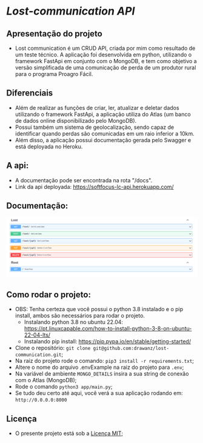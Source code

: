 # _Lost-communication API_

## Apresentação do projeto

- Lost communication é um CRUD API, criada por mim como resultado de um teste técnico. A aplicação foi desenvolvida em python, utilizando o framework
  FastApi em conjunto com o MongoDB, e tem como objetivo a versão simplificada de uma comunicação de perda de um produtor rural para o programa Proagro Fácil.

## Diferenciais

- Além de realizar as funções de criar, ler, atualizar e deletar dados utilizando o framework FastApi, a aplicação utiliza do Atlas (um banco de dados
  online disponibilizado pelo MongoDB).
- Possui também um sistema de geolocalização, sendo capaz de identificar quando perdas são comunicadas em um
  raio inferior a 10km.
- Além disso, a aplicação possui documentação gerada pelo Swagger e está deployada no Heroku.

## A api:

- A documentação pode ser encontrada na rota "/docs".
- Link da api deployada: https://softfocus-lc-api.herokuapp.com/

## Documentação:

![](app/images/docs.png)

## Como rodar o projeto:

- OBS: Tenha certeza que você possui o python 3.8 instalado e o pip install, ambos são necessários para rodar o projeto.
  - Instalando python 3.8 no ubuntu 22.04: https://pt.linuxcapable.com/how-to-install-python-3-8-on-ubuntu-22-04-lts/
  - Instalando pip install: https://pip.pypa.io/en/stable/getting-started/
- Clone o repositório: `git clone git@github.com:drawanz/lost-communication.git`;
- Na raiz do projeto rode o comando: `pip3 install -r requirements.txt`;
- Altere o nome do arquivo .envExample na raiz do projeto para `.env`;
- Na variável de ambiente `MONGO_DETAILS` insira a sua string de conexão com o Atlas (MongoDB);
- Rode o comando `python3 app/main.py`;
- Se tudo deu certo até aqui, você verá a sua aplicação rodando em: `http://0.0.0.0:8000`

## Licença

- O presente projeto está sob a [Licença MIT](./LICENSE);
